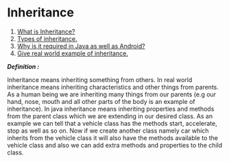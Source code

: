Inheritance
=============================================================
1. [What is Inheritance?]()
2. [Types of inheritance.]()
3. [Why is it required in Java as well as Android?]()
4. [Give real world example of inheritance.]()

___Definition :___ <p>Inheritance means inheriting something from others. In real world inheritance means inheriting 
 characteristics and other things from parents. As a human being we are inheriting many things from our parents \(e.g 
 our hand, nose, mouth and all other parts of the body is an example of inheritance\). In java inheritance means inheriting
 properties and methods from the parent class which we are extending in our desired class. As an example we can tell that a
 vehicle class has the methods start, accelerate, stop as well as so on. Now if we create another class namely car which inherits
 from the vehicle class it will also have the methods available to the vehicle class and also we can add extra methods and properties 
 to the child class. 